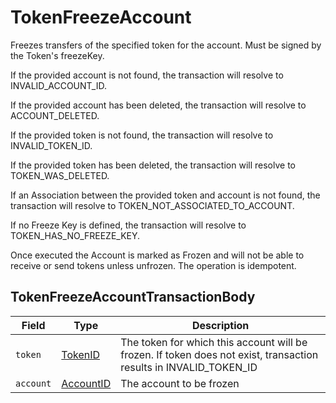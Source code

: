 # TokenFreezeAccount

Freezes transfers of the specified token for the account. Must be signed by the Token's freezeKey.

If the provided account is not found, the transaction will resolve to INVALID\_ACCOUNT\_ID.

If the provided account has been deleted, the transaction will resolve to ACCOUNT\_DELETED.

If the provided token is not found, the transaction will resolve to INVALID\_TOKEN\_ID.

If the provided token has been deleted, the transaction will resolve to TOKEN\_WAS\_DELETED.

If an Association between the provided token and account is not found, the transaction will resolve to TOKEN\_NOT\_ASSOCIATED\_TO\_ACCOUNT.

If no Freeze Key is defined, the transaction will resolve to TOKEN\_HAS\_NO\_FREEZE\_KEY.

Once executed the Account is marked as Frozen and will not be able to receive or send tokens unless unfrozen. The operation is idempotent.

## TokenFreezeAccountTransactionBody

| Field     | Type                                     | Description                                                                                                             |
| --------- | ---------------------------------------- | ----------------------------------------------------------------------------------------------------------------------- |
| `token`   | [TokenID](../basic-types/tokenid.md)     | The token for which this account will be frozen. If token does not exist, transaction results in INVALID\_TOKEN\_ID |
| `account` | [AccountID](../basic-types/accountid.md) | The account to be frozen                                                                                                |
